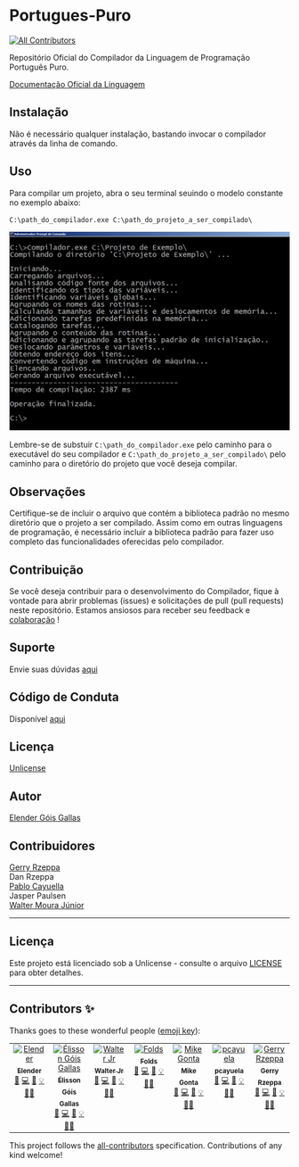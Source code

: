 # Portugues-Puro
<!-- ALL-CONTRIBUTORS-BADGE:START - Do not remove or modify this section -->
[![All Contributors](https://img.shields.io/badge/all_contributors-7-orange.svg?style=flat-square)](#contributors-)
<!-- ALL-CONTRIBUTORS-BADGE:END -->
Repositório Oficial do Compilador da Linguagem de Programação Português Puro.

[Documentação Oficial da Linguagem](https://portugues-puro.gitbook.io/documentacao/)

## Instalação
Não é necessário qualquer instalação, bastando invocar o compilador através da linha de comando.

## Uso
Para compilar um projeto, abra o seu terminal seuindo o modelo constante no exemplo abaixo:

```
C:\path_do_compilador.exe C:\path_do_projeto_a_ser_compilado\
```
![Captura de tela expondo o processo de compilação](https://raw.githubusercontent.com/elenderg/Portugues-Puro/main/Algoritmos%20de%20Exemplo/Processo%20de%20Compilacao.png)

Lembre-se de substuir `C:\path_do_compilador.exe` pelo caminho para o executável do seu compilador e `C:\path_do_projeto_a_ser_compilado\` pelo caminho para o diretório do projeto que você deseja compilar.


## Observações
Certifique-se de incluir o arquivo que contém a biblioteca padrão no mesmo diretório que o projeto a ser compilado. Assim como em outras linguagens de programação, é necessário incluir a biblioteca padrão para fazer uso completo das funcionalidades oferecidas pelo compilador.

## Contribuição
Se você deseja contribuir para o desenvolvimento do Compilador, fique à vontade para abrir problemas (issues) e solicitações de pull (pull requests) neste repositório. Estamos ansiosos para receber seu feedback e [colaboração](https://github.com/elenderg/Portugues-Puro/blob/main/CONTRIBUTING.md) !

## Suporte
Envie suas dúvidas [aqui](https://github.com/elenderg/Portugues-Puro/issues/new/choose)

## Código de Conduta
Disponível [aqui](https://github.com/elenderg/Portugues-Puro/blob/main/CODE_OF_CONDUCT.md  )

## Licença
[Unlicense](https://github.com/elenderg/Portugues-Puro/blob/main/LICENSE)

## Autor
[Elender Góis Gallas](https://www.linkedin.com/in/elender/)

## Contribuidores
[Gerry Rzeppa](https://www.linkedin.com/in/gerry-rzeppa-17b8051b/)  
Dan Rzeppa  
[Pablo Cayuella](https://www.linkedin.com/in/pablo-cayuela-a42b019/)  
Jasper Paulsen  
[Walter Moura Júnior](https://github.com/waltermourajr)  

---





## Licença

Este projeto está licenciado sob a Unlicense - consulte o arquivo [LICENSE](LICENSE) para obter detalhes.

<hr>

## Contributors ✨

Thanks goes to these wonderful people ([emoji key](https://allcontributors.org/docs/en/emoji-key)):

<!-- ALL-CONTRIBUTORS-LIST:START - Do not remove or modify this section -->
<!-- prettier-ignore-start -->
<!-- markdownlint-disable -->
<table>
  <tbody>
    <tr>
      <td align="center" valign="top" width="14.28%"><a href="https://github.com/elenderg"><img src="https://avatars.githubusercontent.com/u/1089556?v=4?s=100" width="100px;" alt="Elender"/><br /><sub><b>Elender</b></sub></a><br /><a href="#ideas-elenderg" title="Ideas, Planning, & Feedback">🤔</a> <a href="https://github.com/elenderg/Portugues-Puro/commits?author=elenderg" title="Code">💻</a> <a href="https://github.com/elenderg/Portugues-Puro/commits?author=elenderg" title="Documentation">📖</a> <a href="#example-elenderg" title="Examples">💡</a> <a href="#mentoring-elenderg" title="Mentoring">🧑‍🏫</a></td>
      <td align="center" valign="top" width="14.28%"><a href="https://github.com/elisson-zlq3x"><img src="https://avatars.githubusercontent.com/u/132157891?v=4?s=100" width="100px;" alt="Élisson Góis Gallas"/><br /><sub><b>Élisson Góis Gallas</b></sub></a><br /><a href="#ideas-elisson-zlq3x" title="Ideas, Planning, & Feedback">🤔</a> <a href="https://github.com/elenderg/Portugues-Puro/commits?author=elisson-zlq3x" title="Code">💻</a> <a href="https://github.com/elenderg/Portugues-Puro/commits?author=elisson-zlq3x" title="Documentation">📖</a> <a href="#example-elisson-zlq3x" title="Examples">💡</a> <a href="#mentoring-elisson-zlq3x" title="Mentoring">🧑‍🏫</a></td>
      <td align="center" valign="top" width="14.28%"><a href="https://github.com/waltermourajr"><img src="https://avatars.githubusercontent.com/u/53488670?v=4?s=100" width="100px;" alt="Walter Jr"/><br /><sub><b>Walter Jr</b></sub></a><br /><a href="#ideas-waltermourajr" title="Ideas, Planning, & Feedback">🤔</a> <a href="https://github.com/elenderg/Portugues-Puro/commits?author=waltermourajr" title="Code">💻</a> <a href="https://github.com/elenderg/Portugues-Puro/commits?author=waltermourajr" title="Documentation">📖</a> <a href="#example-waltermourajr" title="Examples">💡</a> <a href="#mentoring-waltermourajr" title="Mentoring">🧑‍🏫</a></td>
      <td align="center" valign="top" width="14.28%"><a href="https://github.com/Folds"><img src="https://avatars.githubusercontent.com/u/6874247?v=4?s=100" width="100px;" alt="Folds"/><br /><sub><b>Folds</b></sub></a><br /><a href="#ideas-Folds" title="Ideas, Planning, & Feedback">🤔</a> <a href="https://github.com/elenderg/Portugues-Puro/commits?author=Folds" title="Code">💻</a> <a href="https://github.com/elenderg/Portugues-Puro/commits?author=Folds" title="Documentation">📖</a> <a href="#example-Folds" title="Examples">💡</a> <a href="#mentoring-Folds" title="Mentoring">🧑‍🏫</a></td>
      <td align="center" valign="top" width="14.28%"><a href="https://github.com/mikegonta"><img src="https://avatars.githubusercontent.com/u/11521753?v=4?s=100" width="100px;" alt="Mike Gonta"/><br /><sub><b>Mike Gonta</b></sub></a><br /><a href="#ideas-mikegonta" title="Ideas, Planning, & Feedback">🤔</a> <a href="https://github.com/elenderg/Portugues-Puro/commits?author=mikegonta" title="Code">💻</a> <a href="https://github.com/elenderg/Portugues-Puro/commits?author=mikegonta" title="Documentation">📖</a> <a href="#example-mikegonta" title="Examples">💡</a> <a href="#mentoring-mikegonta" title="Mentoring">🧑‍🏫</a></td>
      <td align="center" valign="top" width="14.28%"><a href="https://github.com/pcayuela"><img src="https://avatars.githubusercontent.com/u/17735677?v=4?s=100" width="100px;" alt="pcayuela"/><br /><sub><b>pcayuela</b></sub></a><br /><a href="#ideas-pcayuela" title="Ideas, Planning, & Feedback">🤔</a> <a href="https://github.com/elenderg/Portugues-Puro/commits?author=pcayuela" title="Code">💻</a> <a href="https://github.com/elenderg/Portugues-Puro/commits?author=pcayuela" title="Documentation">📖</a> <a href="#example-pcayuela" title="Examples">💡</a> <a href="#mentoring-pcayuela" title="Mentoring">🧑‍🏫</a></td>
      <td align="center" valign="top" width="14.28%"><a href="http://www.osmosian.com"><img src="https://avatars.githubusercontent.com/u/7067092?v=4?s=100" width="100px;" alt="Gerry Rzeppa"/><br /><sub><b>Gerry Rzeppa</b></sub></a><br /><a href="#ideas-GerryRzeppa" title="Ideas, Planning, & Feedback">🤔</a> <a href="https://github.com/elenderg/Portugues-Puro/commits?author=GerryRzeppa" title="Code">💻</a> <a href="https://github.com/elenderg/Portugues-Puro/commits?author=GerryRzeppa" title="Documentation">📖</a> <a href="#example-GerryRzeppa" title="Examples">💡</a> <a href="#mentoring-GerryRzeppa" title="Mentoring">🧑‍🏫</a></td>
    </tr>
  </tbody>
</table>

<!-- markdownlint-restore -->
<!-- prettier-ignore-end -->

<!-- ALL-CONTRIBUTORS-LIST:END -->

This project follows the [all-contributors](https://github.com/all-contributors/all-contributors) specification. Contributions of any kind welcome!